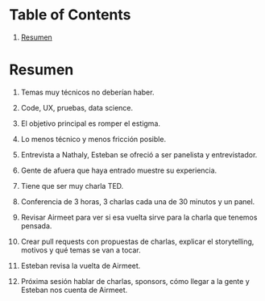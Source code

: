 
# Table of Contents

1.  [Resumen](#org3c34f4f)


<a id="org3c34f4f"></a>

# Resumen

1.  Temas muy técnicos no deberían haber.

2.  Code, UX, pruebas, data science.

3.  El objetivo principal es romper el estigma.

4.  Lo menos técnico y menos fricción posible.

5.  Entrevista a Nathaly, Esteban se ofreció a ser panelista y entrevistador.

6.  Gente de afuera que haya entrado muestre su experiencia.

7.  Tiene que ser muy charla TED.

8.  Conferencia de 3 horas, 3 charlas cada una de 30 minutos y un panel.

9.  Revisar Airmeet para ver si esa vuelta sirve para la charla que tenemos pensada.

10. Crear pull requests con propuestas de charlas, explicar el storytelling, motivos y qué temas se van a tocar.

11. Esteban revisa la vuelta de Airmeet.

12. Próxima sesión hablar de charlas, sponsors, cómo llegar a la gente y Esteban nos cuenta de Airmeet.

